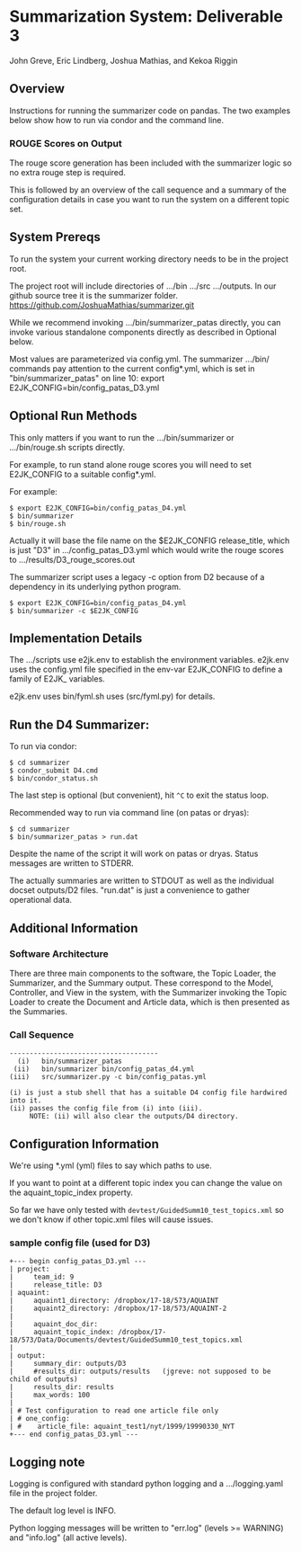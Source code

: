 <!--
#D3 "README" file

##LING 573 Summarization Group Project  
##summarizer.py v. 2.0 by team #e2jkplusplus  

updated for D3 (jgreve Mon May 14 15:27:25 PDT 2018)
-----------------------------------------------------------

note: the D3 requirements specify a "README" file, so here it is.
We didn't want to assume "README.md" and miss the requirements.
-->

# Summarization System: Deliverable 3

John Greve, Eric Lindberg, Joshua Mathias, and Kekoa Riggin

## Overview

Instructions for running the summarizer code on pandas.
The two examples below show how to run via condor and the command line.

### ROUGE Scores on Output

The rouge score generation has been included with the summarizer
logic so no extra rouge step is required.

This is followed by an overview of the call sequence and a summary
of the configuration details in case you want to run the system on
a different topic set.

## System Prereqs

To run the system your current working directory
needs to be in the project root.

The project root will include directories of .../bin  .../src .../outputs.
In our github source tree it is the summarizer folder.
     https://github.com/JoshuaMathias/summarizer.git

While we recommend invoking .../bin/summarizer_patas directly,
you can invoke various standalone components directly as described
in Optional below.  

Most values are parameterized via config.yml.
The summarizer .../bin/ commands pay attention to the
current config&ast;.yml, which is set in "bin/summarizer_patas"
on line 10:
    export E2JK_CONFIG=bin/config_patas_D3.yml

## Optional Run Methods

This only matters if you want to run the .../bin/summarizer
or .../bin/rouge.sh scripts directly.

For example, to run stand alone rouge scores you will need
to set E2JK_CONFIG to a suitable config&ast;.yml.

For example:

```
$ export E2JK_CONFIG=bin/config_patas_D4.yml
$ bin/summarizer
$ bin/rouge.sh
```

Actually it will base the file name on the $E2JK_CONFIG
release_title, which is just "D3" in .../config_patas_D3.yml
which would write the rouge scores to .../results/D3_rouge_scores.out

The summarizer script uses a legacy -c option from D2 because of
a dependency in its underlying python program.

```
$ export E2JK_CONFIG=bin/config_patas_D4.yml
$ bin/summarizer -c $E2JK_CONFIG
```

## Implementation Details

The .../scripts use e2jk.env to establish the environment variables.
e2jk.env uses the config.yml file specified in the env-var E2JK_CONFIG
to define a family of E2JK_ variables.

e2jk.env uses bin/fyml.sh uses (src/fyml.py) for details.

## Run the D4 Summarizer:

To run via condor:

```
$ cd summarizer
$ condor_submit D4.cmd
$ bin/condor_status.sh
```

The last step is optional (but convenient), hit `^C` to exit the status loop.

Recommended way to run via command line (on patas or dryas):

```
$ cd summarizer
$ bin/summarizer_patas > run.dat
```

Despite the name of the script it will work on patas or dryas.
Status messages are written to STDERR.

The actually summaries are written to STDOUT as well as the
individual docset outputs/D2 files.  "run.dat" is just a
convenience to gather operational data.

## Additional Information

### Software Architecture
There are three main components to the software, the Topic Loader, the Summarizer, and the Summary output. These correspond to the Model, Controller, and View in the system, with the Summarizer invoking the Topic Loader to create the Document and Article data, which is then presented as the Summaries.

### Call Sequence

```
-------------------------------------
  (i)   bin/summarizer_patas
 (ii)   bin/summarizer bin/config_patas_d4.yml
(iii)   src/summarizer.py -c bin/config_patas.yml

(i) is just a stub shell that has a suitable D4 config file hardwired into it.
(ii) passes the config file from (i) into (iii).
     NOTE: (ii) will also clear the outputs/D4 directory.
```

## Configuration Information

We're using &ast;.yml (yml) files to say which paths to use.

If you want to point at a different topic index you can change
the value on the aquaint_topic_index property.

So far we have only tested with `devtest/GuidedSumm10_test_topics.xml`
so we don't know if other topic.xml files will cause issues.

### sample config file (used for D3)

```
+--- begin config_patas_D3.yml ---
| project:
|     team_id: 9
|     release_title: D3
| aquaint:
|     aquaint1_directory: /dropbox/17-18/573/AQUAINT
|     aquaint2_directory: /dropbox/17-18/573/AQUAINT-2
|
|     aquaint_doc_dir:
|     aquaint_topic_index: /dropbox/17-18/573/Data/Documents/devtest/GuidedSumm10_test_topics.xml
|
| output:
|     summary_dir: outputs/D3
|     #results_dir: outputs/results   (jgreve: not supposed to be child of outputs)
|     results_dir: results
|     max_words: 100
|
| # Test configuration to read one article file only
| # one_config:
| #    article_file: aquaint_test1/nyt/1999/19990330_NYT
+--- end config_patas_D3.yml ---
```

## Logging note

Logging is configured with standard python logging and a .../logging.yaml file
in the project folder.

The default log level is INFO.

Python logging messages will be written to "err.log" (levels >= WARNING)
and "info.log" (all active levels).
